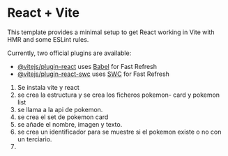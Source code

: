 # React + Vite

This template provides a minimal setup to get React working in Vite with HMR and some ESLint rules.

Currently, two official plugins are available:

- [@vitejs/plugin-react](https://github.com/vitejs/vite-plugin-react/blob/main/packages/plugin-react/README.md) uses [Babel](https://babeljs.io/) for Fast Refresh
- [@vitejs/plugin-react-swc](https://github.com/vitejs/vite-plugin-react-swc) uses [SWC](https://swc.rs/) for Fast Refresh

1. Se instala vite y react 
2. se crea la estructura y se crea los ficheros pokemon- card y pokemon list
3. se llama a la api de pokemon.
4. se crea el set de pokemon card
5. se añade el nombre, imagen y texto.
6. se crea un identificador para se muestre si el pokemon existe o no con un terciario.
7. 
